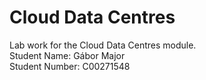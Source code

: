 # Cloud Data Centres
Lab work for the Cloud Data Centres module.  
Student Name: Gábor Major  
Student Number: C00271548
